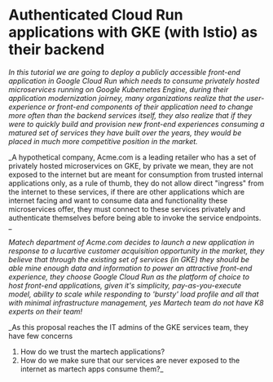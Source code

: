 # Authenticated Cloud Run applications with GKE (with Istio) as their backend

_In this tutorial we are going to deploy a publicly accessible front-end application in Google Cloud Run which needs to consume privately hosted microservices running on Google Kubernetes Engine, during their application modernization joirney, many organizations realize that the user-experience or front-end components of their application need to change more often than the backend services itself, they also realize that if they were to quickly build and provision new front-end experiences consuming a matured set of services they have built over the years, they would be placed in much more competitive position in the market._

_A hypothetical company, Acme.com is a leading retailer who has a set of privately hosted microservices on GKE, by private we mean, they are not exposed to the internet but are meant for consumption from trusted internal applications only, as a rule of thumb, they do not allow direct "ingress" from the internet to these services, if there are other applications which are internet facing and want to consume data and functionality these microservices offer, they must connect to these services privately and authenticate themselves before being able to invoke the service endpoints. _

_Matech department of Acme.com decides to launch a new application in response to a lucartive customer acquisition opportunity in the market, they believe that through the existing set of services (in GKE) they should be able mine enough data and information to power an attractive front-end experience, they choose Google Cloud Run as the platform of choice to host front-end applications, given it's simplicity, pay-as-you-execute model, ability to scale while responding to 'bursty' load profile and all that with minimal infrastructure management, yes Martech team do not have K8 experts on their team!_

_As this proposal reaches the IT admins of the GKE services team, they have few concerns
1. How do we trust the martech applications?
2. How do we make sure that our services are never exposed to the internet as martech apps consume them?_


